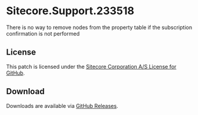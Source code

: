 # Sitecore.Support.233518
There is no way to remove nodes from the property table if the subscription confirmation is not performed

## License  
This patch is licensed under the [Sitecore Corporation A/S License for GitHub](https://github.com/sitecoresupport/Sitecore.Support.233518/blob/master/LICENSE).  

## Download  
Downloads are available via [GitHub Releases](https://github.com/sitecoresupport/Sitecore.Support.233518/releases).  
